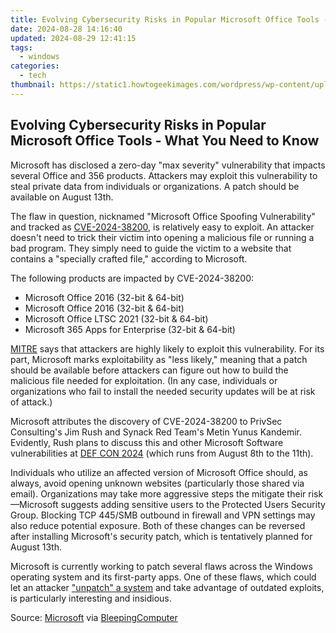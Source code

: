 ```yaml
---
title: Evolving Cybersecurity Risks in Popular Microsoft Office Tools - What You Need to Know
date: 2024-08-28 14:16:40
updated: 2024-08-29 12:41:15
tags:
  - windows
categories:
  - tech
thumbnail: https://static1.howtogeekimages.com/wordpress/wp-content/uploads/2024/03/office.jpg
---
```


## Evolving Cybersecurity Risks in Popular Microsoft Office Tools - What You Need to Know

Microsoft has disclosed a zero-day "max severity" vulnerability that impacts several Office and 356 products. Attackers may exploit this vulnerability to steal private data from individuals or organizations. A patch should be available on August 13th.

 The flaw in question, nicknamed "Microsoft Office Spoofing Vulnerability" and tracked as [CVE-2024-38200](https://msrc.microsoft.com/update-guide/vulnerability/CVE-2024-38200), is relatively easy to exploit. An attacker doesn't need to trick their victim into opening a malicious file or running a bad program. They simply need to guide the victim to a website that contains a "specially crafted file," according to Microsoft.

 The following products are impacted by CVE-2024-38200:

* Microsoft Office 2016 (32-bit & 64-bit)
* Microsoft Office 2016 (32-bit & 64-bit)
* Microsoft Office LTSC 2021 (32-bit & 64-bit)
* Microsoft 365 Apps for Enterprise (32-bit & 64-bit)

[MITRE](https://cwe.mitre.org/data/definitions/200.html) says that attackers are highly likely to exploit this vulnerability. For its part, Microsoft marks exploitability as "less likely," meaning that a patch should be available before attackers can figure out how to build the malicious file needed for exploitation. (In any case, individuals or organizations who fail to install the needed security updates will be at risk of attack.)

 Microsoft attributes the discovery of CVE-2024-38200 to PrivSec Consulting's Jim Rush and Synack Red Team's Metin Yunus Kandemir. Evidently, Rush plans to discuss this and other Microsoft Software vulnerabilities at [DEF CON 2024](https://defcon.org/html/defcon-32/dc-32-speakers.html#54496) (which runs from August 8th to the 11th).

 Individuals who utilize an affected version of Microsoft Office should, as always, avoid opening unknown websites (particularly those shared via email). Organizations may take more aggressive steps the mitigate their risk—Microsoft suggests adding sensitive users to the Protected Users Security Group. Blocking TCP 445/SMB outbound in firewall and VPN settings may also reduce potential exposure. Both of these changes can be reversed after installing Microsoft's security patch, which is tentatively planned for August 13th.

 Microsoft is currently working to patch several flaws across the Windows operating system and its first-party apps. One of these flaws, which could let an attacker ["unpatch" a system](https://www.bleepingcomputer.com/news/microsoft/windows-update-downgrade-attack-unpatches-fully-updated-systems/) and take advantage of outdated exploits, is particularly interesting and insidious.

 Source: [Microsoft](https://msrc.microsoft.com/update-guide/vulnerability/CVE-2024-38200) via [BleepingComputer](https://www.bleepingcomputer.com/news/security/microsoft-discloses-office-zero-day-still-working-on-a-patch/)

<ins class="adsbygoogle"
     style="display:block"
     data-ad-format="autorelaxed"
     data-ad-client="ca-pub-7571918770474297"
     data-ad-slot="1223367746"></ins>



<ins class="adsbygoogle"
     style="display:block"
     data-ad-client="ca-pub-7571918770474297"
     data-ad-slot="8358498916"
     data-ad-format="auto"
     data-full-width-responsive="true"></ins>
